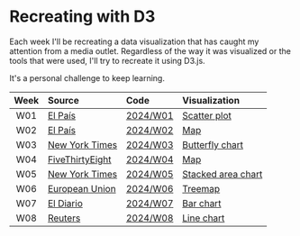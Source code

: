 # Recreating with D3

Each week I'll be recreating a data visualization that has caught my attention from a media outlet. Regardless of the way it was visualized or the tools that were used, I'll try to recreate it using D3.js.

It's a personal challenge to keep learning.


| Week | Source | Code | Visualization |
| :---: | :--- | :--- | :--- |
| W01 | [El País](https://elpais.com/america/2024-08-04/datos-los-resultados-en-venezuela-segun-la-oposicion-por-estado-parroquia-y-mesa-a-mesa.html#app) |  [2024/W01](/docs/2024/W01/scatter.html) | [Scatter plot](https://juanchiparra.github.io/recreating-with-d3/2024/W01/scatter.html) |
| W02  | [El País](https://elpais.com/america/2024-08-04/datos-los-resultados-en-venezuela-segun-la-oposicion-por-estado-parroquia-y-mesa-a-mesa.html#datawrapper-vis-6wtCW) | [2024/W02](/docs/2024/W02/map.html) | [Map](https://juanchiparra.github.io/recreating-with-d3/2024/W02/map.html) |
| W03  | [New York Times](https://www.nytimes.com/interactive/2024/08/23/us/politics/rnc-dnc-words.html#g-comp-box) | [2024/W03](/docs/2024/W03/butterfly.html) | [Butterfly chart](https://juanchiparra.github.io/recreating-with-d3/2024/W03/butterfly.html) |
| W04  | [FiveThirtyEight](https://projects.fivethirtyeight.com/trump-harris-2024-election-map/) | [2024/W04](/docs/2024/W04/map.html) | [Map](https://juanchiparra.github.io/recreating-with-d3/2024/W04/map.html) |
| W05  | [New York Times](https://www.nytimes.com/interactive/2024/09/24/opinion/global-poverty-rates.html) | [2024/W05](/docs/2024/W05/stacked-area.html) | [Stacked area chart](https://juanchiparra.github.io/recreating-with-d3/2024/W05/stacked-area.html) |
| W06  | [European Union](https://data.europa.eu/apps/eusanctionstracker/) | [2024/W06](/docs/2024/W06/treemap.html) | [Treemap](https://juanchiparra.github.io/recreating-with-d3/2024/W06/treemap.html) |
| W07  | [El Diario](https://www.eldiario.es/economia/aumentan-hogares-ingreso-minimo-vital-ayuda-cubre-mitad-pobreza-extrema_1_10972664.html) | [2024/W07](/docs/2024/W07/bar-chart.html) | [Bar chart](https://juanchiparra.github.io/recreating-with-d3/2024/W07/bar-chart.html) |
| W08  | [Reuters](https://www.reuters.com/graphics/USA-CONGRESS/PRODUCTIVITY/egpbabmkwvq/) | [2024/W08](/docs/2024/W08/line-chart.html) | [Line chart](https://juanchiparra.github.io/recreating-with-d3/2024/W08/line-chart.html) |

